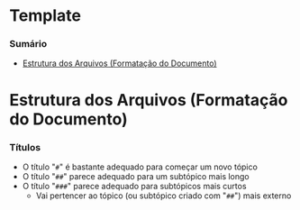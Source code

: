 # Template

### Sumário

- [Estrutura dos Arquivos (Formatação do Documento)](#estrutura-arquivos)

# <a id="estrutura-arquivos">Estrutura dos Arquivos (Formatação do Documento)</a>

### Títulos

- O título "`#`" é bastante adequado para começar um novo tópico
- O título "`##`" parece adequado para um subtópico mais longo
- O título "`###`" parece adequado para subtópicos mais curtos
    + Vai pertencer ao tópico (ou subtópico criado com "`##`") mais externo